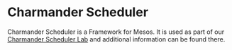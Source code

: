Charmander Scheduler
====================

Charmander Scheduler is a Framework for Mesos. It is used as part of our [Charmander Scheduler Lab](https://github.com/att-innovate/charmander) and additional information can be found there.